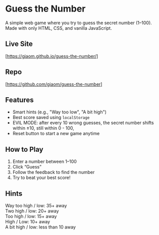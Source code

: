 # Guess the Number

A simple web game where you try to guess the secret number (1–100). Made with only HTML, CSS, and vanilla JavaScript.

## Live Site

[https://giaom.github.io/guess-the-number/]

## Repo

[https://github.com/giaom/guess-the-number]

## Features

- Smart hints (e.g., "Way too low", "A bit high")
- Best score saved using `localStorage`
- EVIL MODE: after every 10 wrong guesses, the secret number shifts within ±10, still within 0 - 100,
- Reset button to start a new game anytime

## How to Play

1. Enter a number between 1–100
2. Click “Guess”
3. Follow the feedback to find the number
4. Try to beat your best score!

## Hints

Way too high / low: 35+ away<br>
Two high / low: 20+ away<br>
Too high / low: 15+ away<br>
High / Low: 10+ away<br>
A bit high / low: less than 10 away
